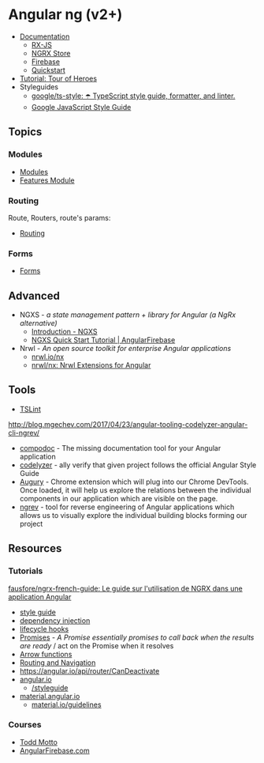 # Angular ng (v2+)

- [Documentation](doc/README.md)
  - [RX-JS](doc/rxjs.md)
  - [NGRX Store](doc/ngrx-store.md)
  - [Firebase](doc/firebase.md)
  - [Quickstart](doc/quickstart.md)
- [Tutorial: Tour of Heroes](cod/README.md)
- Styleguides
  - [google/ts-style: ☂️ TypeScript style guide, formatter, and linter.](https://github.com/google/ts-style)
  - [Google JavaScript Style Guide](https://google.github.io/styleguide/jsguide.html#features-arrays-trailing-comma)


## Topics

### Modules

- [Modules](./doc/features/modules.md)
- [Features Module](./doc/features/feature-module.md)


### Routing

Route, Routers, route's params:

- [Routing](./doc/features/routing.md)


### Forms

- [Forms](./doc/features/form.md)



## Advanced

- NGXS - _a state management pattern + library for Angular (a NgRx alternative)_
  - [Introduction - NGXS](https://ngxs.gitbook.io/ngxs)
  - [NGXS Quick Start Tutorial | AngularFirebase](https://angularfirebase.com/lessons/ngxs-quick-start-angular-state-management/)
- Nrwl - _An open source toolkit for enterprise Angular applications_
  - [nrwl.io/nx](https://nrwl.io/nx)
  - [nrwl/nx: Nrwl Extensions for Angular](https://github.com/nrwl/nx)


## Tools

- [TSLint](https://palantir.github.io/tslint/)

http://blog.mgechev.com/2017/04/23/angular-tooling-codelyzer-angular-cli-ngrev/

- [compodoc](https://github.com/compodoc) - The missing documentation tool for your Angular application
- [codelyzer](https://github.com/mgechev/codelyzer) - ally verify that given project follows the official Angular Style Guide
- [Augury](https://chrome.google.com/webstore/detail/augury/elgalmkoelokbchhkhacckoklkejnhcd) - Chrome extension which will plug into our Chrome DevTools. Once loaded, it will help us explore the relations between the individual components in our application which are visible on the page.
- [ngrev](https://github.com/mgechev/ngrev) - tool for reverse engineering of Angular applications which allows us to visually explore the individual building blocks forming our project

## Resources

### Tutorials

[fausfore/ngrx-french-guide: Le guide sur l'utilisation de NGRX dans une application Angular](https://github.com/fausfore/ngrx-french-guide)

- [style guide](https://angular.io/guide/styleguide#rule-of-one)
- [dependency injection](https://angular.io/guide/dependency-injection)
- [lifecycle hooks](https://angular.io/guide/lifecycle-hooks)
- [Promises](http://exploringjs.com/es6/ch_promises.html) - _A Promise essentially promises to call back when the results are ready_ / act on the Promise when it resolves
- [Arrow functions](https://developer.mozilla.org/en-US/docs/Web/JavaScript/Reference/Functions/Arrow_functions)
- [Routing and Navigation](https://angular.io/guide/router)
- https://angular.io/api/router/CanDeactivate
- [angular.io](https://angular.io)
  - [/styleguide](https://angular.io/styleguide)
- [material.angular.io](https://material.angular.io/)
  - [material.io/guidelines](https://material.io/guidelines/)


### Courses

- [Todd Motto](https://platform.ultimateangular.com/courses/)
- [AngularFirebase.com](https://angularfirebase.com)
